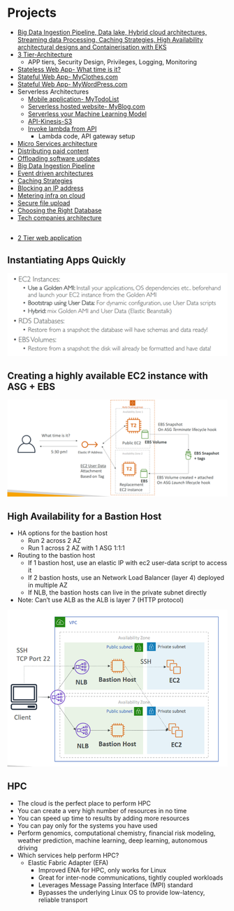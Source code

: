 # Projects
- [Big Data Ingestion Pipeline, Data lake, Hybrid cloud architectures, Streaming data Processing, Caching Strategies, High Availability architectural designs and Containerisation with EKS]()
- [3 Tier-Architecture](3TierWebApp/README.md)
  - APP tiers, Security Design, Privileges, Logging, Monitoring
- [Stateless Web App- What time is it?](StatelessWebApp/README.md)
- [Stateful Web App- MyClothes.com](StatefulWebApp/README.md)
- [Stateful Web App- MyWordPress.com](StatefulWebAppPictures/README.md)
- Serverless Architectures
  - [Mobile application- MyTodoList](MyTodoList/README.md)
  - [Serverless hosted website- MyBlog.com](MyBlog/README.md)
  - [Serverless your Machine Learning Model](https://medium.com/analytics-vidhya/serverless-your-machine-learning-model-with-pycaret-and-aws-lambda-c33334ee6011)
  - [API-Kinesis-S3](https://drive.google.com/drive/u/0/folders/109yWGA_es3a9MekffBQ6s3x81o1QycPX)
  - [Invoke lambda from API](InvokeLambdaFromAPI/README.md)
    - Lambda code, API gateway setup
- [Micro Services architecture](MicroServicesArchitecture/README.md)
- [Distributing paid content](DistributingPaidContent/README.md)
- [Offloading software updates](SoftwareUpdatesOffloading/README.md)
- [Big Data Ingestion Pipeline](BigDataIngestionPipeline/README.md)
- [Event driven architectures](EventDrivenArchitectures/README.md)
- [Caching Strategies](CachingStrategies/README.md)
- [Blocking an IP address](BlockingIP/README.md)
- [Metering infra on cloud](MeteringInfraOnCloud/README.md)
- [Secure file upload](https://drive.google.com/drive/u/0/folders/109yWGA_es3a9MekffBQ6s3x81o1QycPX)
- [Choosing the Right Database](ChoosingTheRightDatabase/README.md)
- [Tech companies architecture](https://www.linkedin.com/posts/rajendrauppal_softwarearchitecture-softwaredesign-softwareengineers-activity-6984804253202571264-41Ln?utm_source=share&utm_medium=member_android)
## 
- [2 Tier web application](2TierWebApp/README.md)

## Instantiating Apps Quickly
<img src="InstantiatingAppsQuickly.png">

## Creating a highly available EC2 instance with ASG + EBS
<img src="HA-EC2.png">

## High Availability for a Bastion Host
- HA options for the bastion host
  - Run 2 across 2 AZ
  - Run 1 across 2 AZ with 1 ASG 1:1:1
- Routing to the bastion host
  - If 1 bastion host, use an elastic IP with ec2 user-data script to access it
  - If 2 bastion hosts, use an Network Load Balancer (layer 4) deployed in multiple AZ
  - If NLB, the bastion hosts can live in the private subnet directly
- Note: Can’t use ALB as the ALB is layer 7 (HTTP protocol)
<img src="HA-BastionHost.png">

## HPC
- The cloud is the perfect place to perform HPC
- You can create a very high number of resources in no time
- You can speed up time to results by adding more resources
- You can pay only for the systems you have used
- Perform genomics, computational chemistry, financial risk modeling, weather prediction, machine learning, deep learning, autonomous driving
- Which services help perform HPC?
  - Elastic Fabric Adapter (EFA)
    - Improved ENA for HPC, only works for Linux
    - Great for inter-node communications, tightly coupled workloads
    - Leverages Message Passing Interface (MPI) standard
    - Bypasses the underlying Linux OS to provide low-latency, reliable transport
